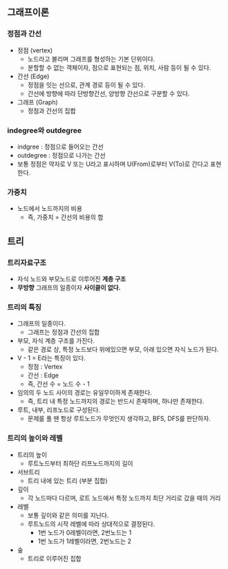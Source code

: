 ## 그래프이론

### 정점과 간선

- 정점 (vertex)
    - 노드라고 불리며 그래프를 형성하는 기본 단위이다.
    - 분할할 수 없는 객체이자, 점으로 표현되는 점, 위치, 사람 등이 될 수 있다.
- 간선 (Edge)
    - 정점을 잇는 선으로, 관계 경로 등이 될 수 있다.
    - 간선에 방향에 따라 단방향간선, 양방향 간선으로 구분할 수 있다.
- 그래프 (Graph)
    - 정점과 간선의 집합

### indegree와 outdegree

- indgree : 정점으로 들어오는 간선
- outdegree : 정점으로 나가는 간선
- 보통 정점은 약자로 V 또는 U라고 표시하며 U(From)로부터 V(To)로 간다고 표현한다.

### 가중치

- 노드에서 노드까지의 비용
    - 즉, 가중치 = 간선의 비용의 합

## 트리

### 트리자료구조

- 자식 노드와 부모노드로 이루어진 **계층 구조**
- **무방향** 그래프의 일종이자 **사이클이 없다.**

### 트리의 특징

- 그래프의 일종이다.
    - 그래프는 정점과 간선의 집합
- 부모, 자식 계층 구조를 가진다.
    - 같은 경로 상, 특정 노드보다 위에있으면 부모, 아래 있으면 자식 노드가 된다.
- V - 1 = E라는 특징이 있다.
    - 정점 : Vertex
    - 간선 : Edge
    - 즉, 간선 수 = 노드 수 - 1
- 임의의 두 노드 사이의 경로는 유일무이하게 존재한다.
    - 즉, 트리 내 특정 노드까지의 경로는 반드시 존재하며, 하나만 존재한다.
- 루트, 내부, 리프노드로 구성된다.
    - 문제를 풀 땐 항상 루트노드가 무엇인지 생각하고, BFS, DFS를 판단하자.


### 트리의 높이와 레벨

- 트리의 높이
    - 루트노드부터 최하단 리프노드까지의 길이
- 서브트리
    - 트리 내에 있는 트리 (부분 집합)
- 깊이
    - 각 노드마다 다르며, 로트 노드에서 특정 노드까지 최단 거리로 갔을 때의 거리
- 레벨
    - 보통 깊이와 같은 의미를 지닌다.
    - 루트노드의 시작 레벨에 따라 상대적으로 결정된다.
        - 1번 노드가 0레벨이라면, 2번노드는 1
        - 1번 노드가 1레벨이라면, 2번노드는 2
- 숲
    - 트리로 이루어진 집합
